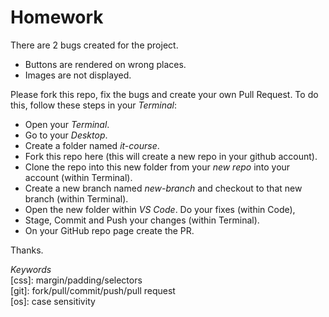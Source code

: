 # Homework #

There are 2 bugs created for the project.
 - Buttons are rendered on wrong places.
 - Images are not displayed.
  
Please fork this repo, fix the bugs and create your own Pull Request. To do this, follow these steps in your _Terminal_:
- Open your _Terminal_.
- Go to your _Desktop_.
- Create a folder named _it-course_.
- Fork this repo here (this will create a new repo in your github account).
- Clone the repo into this new folder from your *new repo* into your account (within Terminal).
- Create a new branch named _new-branch_ and checkout to that new branch (within Terminal).
- Open the new folder within _VS Code_. Do your fixes (within Code),
- Stage, Commit and Push your changes (within Terminal).
- On your GitHub repo page create the PR.
  
  
Thanks.  
  
  
_Keywords_  
[css]: margin/padding/selectors  
[git]: fork/pull/commit/push/pull request  
[os]: case sensitivity  

